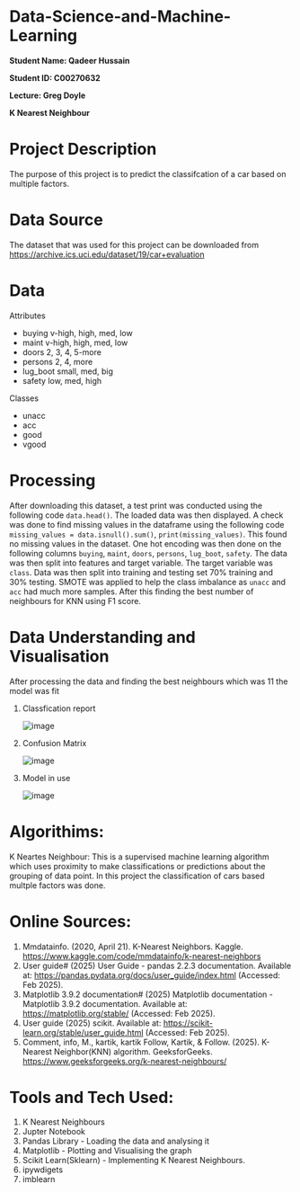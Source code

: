 # Data-Science-and-Machine-Learning

**Student Name: Qadeer Hussain**

**Student ID: C00270632**

**Lecture: Greg Doyle**

**K Nearest Neighbour**

# Project Description
The purpose of this project is to predict the classifcation of a car based on multiple factors.

# Data Source
The dataset that was used for this project can be downloaded from https://archive.ics.uci.edu/dataset/19/car+evaluation

# Data
Attributes
- buying       v-high, high, med, low
- maint        v-high, high, med, low
- doors        2, 3, 4, 5-more
- persons      2, 4, more
- lug_boot     small, med, big
- safety       low, med, high

Classes
- unacc
- acc
- good
- vgood

# Processing
After downloading this dataset, a test print was conducted using the following code ```data.head()```. The loaded data was then displayed. A check was done to find missing values in the dataframe using the following code ```missing_values = data.isnull().sum()```, ```print(missing_values)```. This found no missing values in the dataset. One hot encoding was then done on the following columns ```buying```,	```maint```,	```doors```,	```persons```, ```lug_boot```, ```safety```. The data was then split into features and target variable. The target variable was ```class```. Data was then split into training and testing set 70%  training and 30% testing. SMOTE was applied to help the class imbalance as ```unacc``` and ```acc``` had much more samples. After this finding the best number of neighbours for KNN using F1 score. 

# Data Understanding and Visualisation 
After processing the data and finding the best neighbours which was 11 the model was fit

1. Classfication report

   ![image](https://github.com/user-attachments/assets/2d9140ce-d940-47ac-9fc0-56d39123a562)

2. Confusion Matrix
   
   ![image](https://github.com/user-attachments/assets/1c24a5b2-b351-4330-bb71-39f87efa85f9)

3. Model in use

   ![image](https://github.com/user-attachments/assets/33a72fbd-431f-4c4e-8032-e67a479714df)

# Algorithims:
K Neartes Neighbour: This is a supervised machine learning algorithm which uses proximity to make classifications or predictions about the grouping of data point. In this project the classification of cars based multple factors was done.

# Online Sources:
1. Mmdatainfo. (2020, April 21). K-Nearest Neighbors. Kaggle. https://www.kaggle.com/code/mmdatainfo/k-nearest-neighbors
2. User guide# (2025) User Guide - pandas 2.2.3 documentation. Available at: https://pandas.pydata.org/docs/user_guide/index.html (Accessed: Feb 2025).
3. Matplotlib 3.9.2 documentation# (2025) Matplotlib documentation - Matplotlib 3.9.2 documentation. Available at: https://matplotlib.org/stable/ (Accessed: Feb 2025).
4. User guide (2025) scikit. Available at: https://scikit-learn.org/stable/user_guide.html (Accessed: Feb 2025).
5. Comment, info, M., kartik, kartik Follow, Kartik, & Follow. (2025). K-Nearest Neighbor(KNN) algorithm. GeeksforGeeks. https://www.geeksforgeeks.org/k-nearest-neighbours/ 

# Tools and Tech Used: 
1. K Nearest Neighbours
2. Jupter Notebook
3. Pandas Library - Loading the data and analysing it
4. Matplotlib - Plotting and Visualising the graph 
5. Scikit Learn(Sklearn) - Implementing K Nearest Neighbours.
6. ipywdigets
7. imblearn
